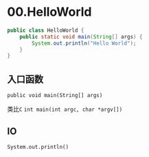 # 00.HelloWorld

```java
public class HelloWorld {
    public static void main(String[] args) {
        System.out.println("Hello World");
    }
}
```

## 入口函数

`public void main(String[] args)`

类比`C` `int main(int argc, char *argv[])`

## IO

`System.out.println()`